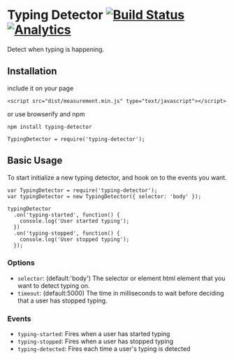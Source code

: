 Typing Detector [![Build Status](https://secure.travis-ci.org/jfelsinger/typing-detector.png?branch=master)](https://travis-ci.org/jfelsinger/typing-detector) [![Analytics](https://ga-beacon.appspot.com/UA-46797352-2/typing-detector/index)](https://github.com/igrigorik/ga-beacon)
===============

Detect when typing is happening.

## Installation

include it on your page
```
<script src="dist/measurement.min.js" type="text/javascript"></script>
```

or use browserify and npm

```
npm install typing-detector
```
```
TypingDetector = require('typing-detector');
```

## Basic Usage

To start initialize a new typing detector, and hook on to the events you want.

```
var TypingDetector = require('typing-detector');
var typingDetector = new TypingDetector({ selector: 'body' });

typingDetector
  .on('typing-started', function() {
    console.log('User started typing');
  })
  .on('typing-stopped', function() {
    console.log('User stopped typing');
  });
```

### Options

* `selector`: (default:'body') The selector or element html element that you want to detect typing on.
* `timeout`: (default:5000) The time in milliseconds to wait before deciding that a user has stopped typing.

### Events

* `typing-started`: Fires when a user has started typing
* `typing-stopped`: Fires when a user has stopped typing
* `typing-detected`: Fires each time a user's typing is detected
